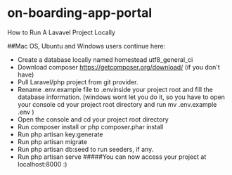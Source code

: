 # on-boarding-app-portal
 
How to Run A Lavavel Project Locally


##Mac OS, Ubuntu and Windows users continue here:
* Create a database locally named homestead utf8_general_ci
* Download composer https://getcomposer.org/download/ (if you don't have)
* Pull Laravel/php project from git provider.
* Rename .env.example file to .envinside your project root and fill the database information. (windows wont let you do it, so you have to open your console cd your project root directory and run mv .env.example .env )
* Open the console and cd your project root directory
* Run composer install or php composer.phar install
* Run php artisan key:generate
* Run php artisan migrate
* Run php artisan db:seed to run seeders, if any.
* Run php artisan serve
#####You can now access your project at localhost:8000 :)
